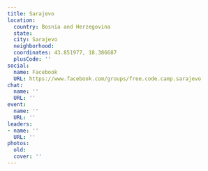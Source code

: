 ```yaml
---
title: Sarajevo
location:
  country: Bosnia and Herzegovina
  state: 
  city: Sarajevo
  neighborhood: 
  coordinates: 43.851977, 18.386687
  plusCode: ''
social:
  name: Facebook
  URL: https://www.facebook.com/groups/free.code.camp.sarajevo
chat:
  name: ''
  URL: ''
event:
  name: ''
  URL: ''
leaders:
- name: ''
  URL: ''
photos:
  old: 
  cover: ''
---
```

